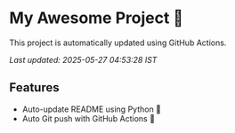 # My Awesome Project 🚀

This project is automatically updated using GitHub Actions.

_Last updated: 2025-05-27 04:53:28 IST_

## Features
- Auto-update README using Python 🐍
- Auto Git push with GitHub Actions 🤖
